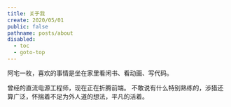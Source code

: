 ```yaml
---
title: 关于我
create: 2020/05/01
public: false
pathname: posts/about
disabled:
  - toc
  - goto-top
---
```


阿宅一枚，喜欢的事情是坐在家里看闲书、看动画、写代码。

曾经的直流电源工程师，现在正在折腾前端。
不敢说有什么特别熟练的，涉猎还算广泛，怀揣着不足为外人道的想法，平凡的活着。

